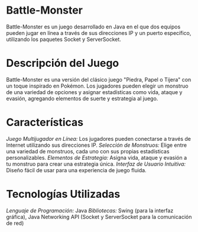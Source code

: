 # Battle-Monster

Battle-Monster es un juego desarrollado en Java en el que dos equipos pueden jugar en línea a través de sus direcciones IP y un puerto específico, utilizando los paquetes Socket y ServerSocket.

# Descripción del Juego
Battle-Monster es una versión del clásico juego "Piedra, Papel o Tijera" con un toque inspirado en Pokémon. Los jugadores pueden elegir un monstruo de una variedad de opciones y asignar estadísticas como vida, ataque y evasión, agregando elementos de suerte y estrategia al juego.

# Características

*Juego Multijugador en Línea:* Los jugadores pueden conectarse a través de Internet utilizando sus direcciones IP.
*Selección de Monstruos:* Elige entre una variedad de monstruos, cada uno con sus propias estadísticas personalizables.
*Elementos de Estrategia:* Asigna vida, ataque y evasión a tu monstruo para crear una estrategia única.
*Interfaz de Usuario Intuitiva:* Diseño fácil de usar para una experiencia de juego fluida.

# Tecnologías Utilizadas
*Lenguaje de Programación:* Java
*Bibliotecas:* Swing (para la interfaz gráfica), Java Networking API (Socket y ServerSocket para la comunicación de red)

